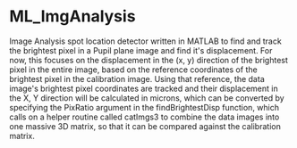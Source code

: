 # ML_ImgAnalysis

Image Analysis spot location detector written in MATLAB to find and track the brightest pixel in a Pupil plane image and find it's displacement.
For now, this focuses on the displacement in the (x, y) direction of the brightest pixel in the entire image, based on the reference coordinates of the brightest pixel
in the calibration image. Using that reference, the data image's brightest pixel coordinates are tracked and their displacement in the X, Y direction will be calculated in microns, which can be converted by specifying the PixRatio argument in the findBrightestDisp function, which calls on a helper routine called catImgs3 to combine the data images into one massive 3D matrix, so that it can be compared against the calibration matrix.
